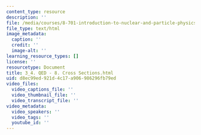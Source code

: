 ```yaml
---
content_type: resource
description: ''
file: /media/courses/8-701-introduction-to-nuclear-and-particle-physics-fall-2020/3_4-qed-8-cross-sections.html
file_type: text/html
image_metadata:
  caption: ''
  credit: ''
  image-alt: ''
learning_resource_types: []
license: ''
resourcetype: Document
title: 3_4. QED - 8. Cross Sections.html
uid: d8ec99ed-921d-4c17-a906-986296fb79ed
video_files:
  video_captions_file: ''
  video_thumbnail_file: ''
  video_transcript_file: ''
video_metadata:
  video_speakers: ''
  video_tags: ''
  youtube_id: ''
---
```

